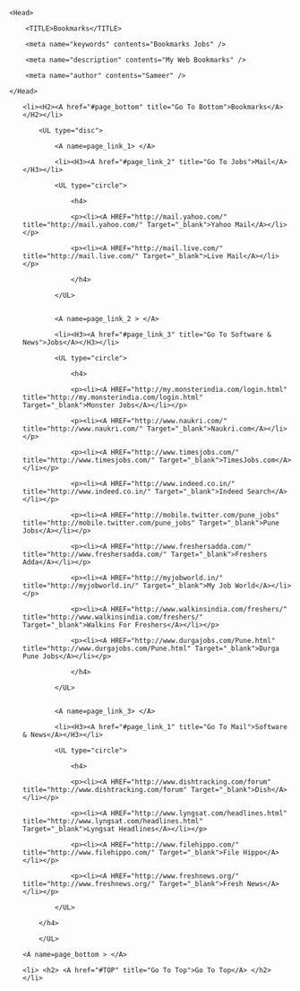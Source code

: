 <!--

MyBookMarks
===========

My BookMarks

Go To Downloads for Downloading.

or Copy all contents & paste in notepad & save as anyname.html

-->

<!--<!DOCTYPE NETSCAPE-Bookmark-file-1>
<META HTTP-EQUIV="Content-Type" CONTENT="text/html; charset=UTF-8">
This is an automatically generated file.
It will be read and overwritten.
Do Not Edit! 

Created By Sameer -->

<html>

	<Head>

		<TITLE>Bookmarks</TITLE>

		<meta name="keywords" contents="Bookmarks Jobs" />
		
		<meta name="description" contents="My Web Bookmarks" />

		<meta name="author" contents="Sameer" />	
		
	</Head>
				
<body>	

<UL type="square">

	<li><H2><A href="#page_bottom" title="Go To Bottom">Bookmarks</A></H2></li>
				
		<UL type="disc">
			
			<A name=page_link_1> </A>	
			
			<li><H3><A href="#page_link_2" title="Go To Jobs">Mail</A></H3></li>
					
			<UL type="circle">
				
				<h4> 
				
				<p><li><A HREF="http://mail.yahoo.com/" title="http://mail.yahoo.com/" Target="_blank">Yahoo Mail</A></li></p>
	
				<p><li><A HREF="http://mail.live.com/" title="http://mail.live.com/" Target="_blank">Live Mail</A></li></p>
				
				</h4>
				
			</UL>
			
				
			<A name=page_link_2 > </A>	
			
			<li><H3><A href="#page_link_3" title="Go To Software & News">Jobs</A></H3></li>
					
			<UL type="circle">
				
				<h4>
								
				<p><li><A HREF="http://my.monsterindia.com/login.html" title="http://my.monsterindia.com/login.html" Target="_blank">Monster Jobs</A></li></p>
						
				<p><li><A HREF="http://www.naukri.com/" title="http://www.naukri.com/" Target="_blank">Naukri.com</A></li></p>
				
				<p><li><A HREF="http://www.timesjobs.com/" title="http://www.timesjobs.com/" Target="_blank">TimesJobs.com</A></li></p>
								
				<p><li><A HREF="http://www.indeed.co.in/" title="http://www.indeed.co.in/" Target="_blank">Indeed Search</A></li></p>
				
				<p><li><A HREF="http://mobile.twitter.com/pune_jobs" title="http://mobile.twitter.com/pune_jobs" Target="_blank">Pune Jobs</A></li></p>
				
				<p><li><A HREF="http://www.freshersadda.com/" title="http://www.freshersadda.com/" Target="_blank">Freshers Adda</A></li></p>
				
				<p><li><A HREF="http://myjobworld.in/" title="http://myjobworld.in/" Target="_blank">My Job World</A></li></p>
				
				<p><li><A HREF="http://www.walkinsindia.com/freshers/" title="http://www.walkinsindia.com/freshers/" Target="_blank">Walkins For Freshers</A></li></p>
				
				<p><li><A HREF="http://www.durgajobs.com/Pune.html" title="http://www.durgajobs.com/Pune.html" Target="_blank">Durga Pune Jobs</A></li></p>
				
				</h4>
				
			</UL>
		
			
			<A name=page_link_3> </A>	
			
			<li><H3><A href="#page_link_1" title="Go To Mail">Software & News</A></H3></li>
					
			<UL type="circle">
				
				<h4>
			
				<p><li><A HREF="http://www.dishtracking.com/forum" title="http://www.dishtracking.com/forum" Target="_blank">Dish</A></li></p>
						
				<p><li><A HREF="http://www.lyngsat.com/headlines.html" title="http://www.lyngsat.com/headlines.html" Target="_blank">Lyngsat Headlines</A></li></p>
												
				<p><li><A HREF="http://www.filehippo.com/" title="http://www.filehippo.com/" Target="_blank">File Hippo</A></li></p>
						
				<p><li><A HREF="http://www.freshnews.org/" title="http://www.freshnews.org/" Target="_blank">Fresh News</A></li></p>
							
			</UL>
		
		</h4>
		
		</UL>
		
</UL>

<UL type="square">
	
	<A name=page_bottom > </A>

	<li> <h2> <A href="#TOP" title="Go To Top">Go To Top</A> </h2> </li>
	
</UL>

</body>

</html>